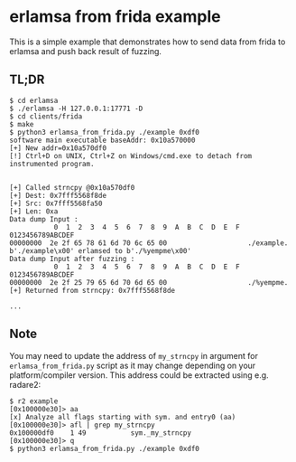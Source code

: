 # erlamsa from frida example

This is a simple example that demonstrates how to send data from frida to erlamsa and push back result of fuzzing. 

## TL;DR

```
$ cd erlamsa
$ ./erlamsa -H 127.0.0.1:17771 -D
$ cd clients/frida
$ make
$ python3 erlamsa_from_frida.py ./example 0xdf0
software main executable baseAddr: 0x10a570000
[+] New addr=0x10a570df0
[!] Ctrl+D on UNIX, Ctrl+Z on Windows/cmd.exe to detach from instrumented program.


[+] Called strncpy @0x10a570df0
[+] Dest: 0x7fff5568f8de
[+] Src: 0x7fff5568fa50
[+] Len: 0xa
Data dump Input :
           0  1  2  3  4  5  6  7  8  9  A  B  C  D  E  F  0123456789ABCDEF
00000000  2e 2f 65 78 61 6d 70 6c 65 00                    ./example.
b'./example\x00' erlamsed to b'./%yempme\x00'
Data dump Input after fuzzing :
           0  1  2  3  4  5  6  7  8  9  A  B  C  D  E  F  0123456789ABCDEF
00000000  2e 2f 25 79 65 6d 70 6d 65 00                    ./%yempme.
[+] Returned from strncpy: 0x7fff5568f8de

...
```

## Note
You may need to update the address of `my_strncpy` in argument for `erlamsa_from_frida.py` script as it may change depending on your platform/compiler version. This address could be extracted using e.g. radare2:
```
$ r2 example
[0x100000e30]> aa
[x] Analyze all flags starting with sym. and entry0 (aa)
[0x100000e30]> afl | grep my_strncpy
0x100000df0    1 49           sym._my_strncpy
[0x100000e30]> q
$ python3 erlamsa_from_frida.py ./example 0xdf0
```